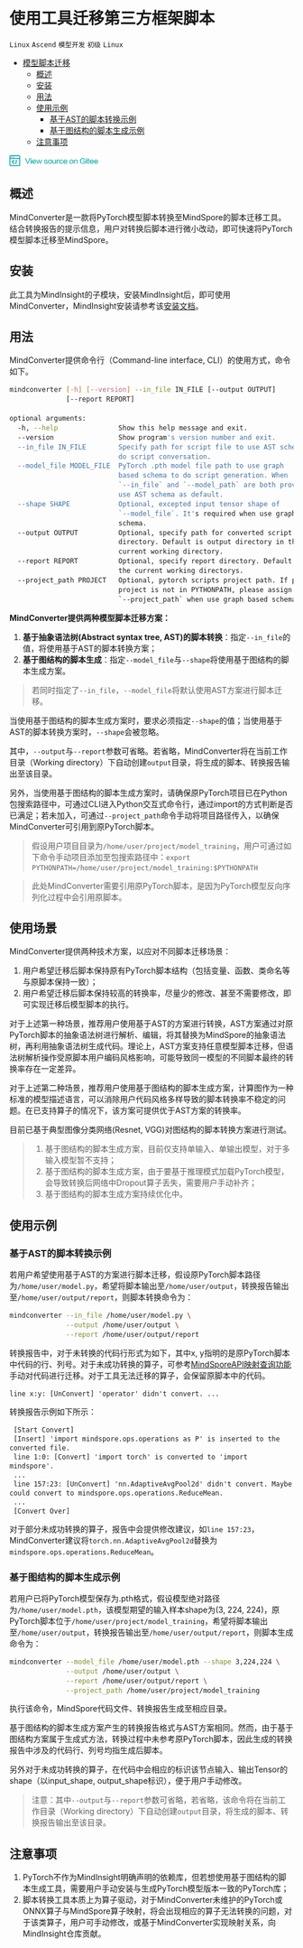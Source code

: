 # 使用工具迁移第三方框架脚本

`Linux` `Ascend` `模型开发` `初级` `Linux`

<!-- TOC -->

- [模型脚本迁移](#模型脚本迁移)
  - [概述](#概述)
  - [安装](#安装)
  - [用法](#用法)
  - [使用示例](#使用示例)
    - [基于AST的脚本转换示例](#基于AST的脚本转换示例)
    - [基于图结构的脚本生成示例](#基于图结构的脚本生成示例)
  - [注意事项](#注意事项)

<!-- /TOC -->

<a href="https://gitee.com/mindspore/docs/blob/master/tutorials/source_zh_cn/advanced_use/model_scripts_transformation.md" target="_blank"><img src="../_static/logo_source.png"></a>

## 概述

MindConverter是一款将PyTorch模型脚本转换至MindSpore的脚本迁移工具。结合转换报告的提示信息，用户对转换后脚本进行微小改动，即可快速将PyTorch模型脚本迁移至MindSpore。



## 安装

此工具为MindInsight的子模块，安装MindInsight后，即可使用MindConverter，MindInsight安装请参考该[安装文档](https://www.mindspore.cn/install/)。



## 用法

MindConverter提供命令行（Command-line interface, CLI）的使用方式，命令如下。

```bash
mindconverter [-h] [--version] --in_file IN_FILE [--output OUTPUT]
              [--report REPORT]

optional arguments:
  -h, --help               Show this help message and exit.
  --version                Show program's version number and exit.
  --in_file IN_FILE        Specify path for script file to use AST schema to 
                           do script conversation.
  --model_file MODEL_FILE  PyTorch .pth model file path to use graph 
                           based schema to do script generation. When 
                           `--in_file` and `--model_path` are both provided,
                           use AST schema as default.
  --shape SHAPE            Optional, excepted input tensor shape of 
                           `--model_file`. It's required when use graph based 
                           schema.
  --output OUTPUT          Optional, specify path for converted script file 
                           directory. Default is output directory in the
                           current working directory.
  --report REPORT          Optional, specify report directory. Default is 
                           the current working directorys.
  --project_path PROJECT   Optional, pytorch scripts project path. If pytorch  
                           project is not in PYTHONPATH, please assign 
                           `--project_path` when use graph based schema.
```

**MindConverter提供两种模型脚本迁移方案：**

1. **基于抽象语法树(Abstract syntax tree, AST)的脚本转换**：指定`--in_file`的值，将使用基于AST的脚本转换方案；
2. **基于图结构的脚本生成**：指定`--model_file`与`--shape`将使用基于图结构的脚本生成方案。

> 若同时指定了`--in_file`，`--model_file`将默认使用AST方案进行脚本迁移。

当使用基于图结构的脚本生成方案时，要求必须指定`--shape`的值；当使用基于AST的脚本转换方案时，`--shape`会被忽略。

其中，`--output`与`--report`参数可省略。若省略，MindConverter将在当前工作目录（Working directory）下自动创建`output`目录，将生成的脚本、转换报告输出至该目录。

另外，当使用基于图结构的脚本生成方案时，请确保原PyTorch项目已在Python包搜索路径中，可通过CLI进入Python交互式命令行，通过import的方式判断是否已满足；若未加入，可通过`--project_path`命令手动将项目路径传入，以确保MindConverter可引用到原PyTorch脚本。

> 假设用户项目目录为`/home/user/project/model_training`，用户可通过如下命令手动项目添加至包搜索路径中：`export PYTHONPATH=/home/user/project/model_training:$PYTHONPATH`

> 此处MindConverter需要引用原PyTorch脚本，是因为PyTorch模型反向序列化过程中会引用原脚本。


## 使用场景

MindConverter提供两种技术方案，以应对不同脚本迁移场景：
1. 用户希望迁移后脚本保持原有PyTorch脚本结构（包括变量、函数、类命名等与原脚本保持一致）；
2. 用户希望迁移后脚本保持较高的转换率，尽量少的修改、甚至不需要修改，即可实现迁移后模型脚本的执行。

对于上述第一种场景，推荐用户使用基于AST的方案进行转换，AST方案通过对原PyTorch脚本的抽象语法树进行解析、编辑，将其替换为MindSpore的抽象语法树，再利用抽象语法树生成代码。理论上，AST方案支持任意模型脚本迁移，但语法树解析操作受原脚本用户编码风格影响，可能导致同一模型的不同脚本最终的转换率存在一定差异。

对于上述第二种场景，推荐用户使用基于图结构的脚本生成方案，计算图作为一种标准的模型描述语言，可以消除用户代码风格多样导致的脚本转换率不稳定的问题。在已支持算子的情况下，该方案可提供优于AST方案的转换率。

目前已基于典型图像分类网络(Resnet, VGG)对图结构的脚本转换方案进行测试。

> 1. 基于图结构的脚本生成方案，目前仅支持单输入、单输出模型，对于多输入模型暂不支持；
> 2. 基于图结构的脚本生成方案，由于要基于推理模式加载PyTorch模型，会导致转换后网络中Dropout算子丢失，需要用户手动补齐；
> 3. 基于图结构的脚本生成方案持续优化中。

## 使用示例

### 基于AST的脚本转换示例

若用户希望使用基于AST的方案进行脚本迁移，假设原PyTorch脚本路径为`/home/user/model.py`，希望将脚本输出至`/home/user/output`，转换报告输出至`/home/user/output/report`，则脚本转换命令为：

```bash
mindconverter --in_file /home/user/model.py \
              --output /home/user/output \
              --report /home/user/output/report
```

转换报告中，对于未转换的代码行形式为如下，其中x, y指明的是原PyTorch脚本中代码的行、列号。对于未成功转换的算子，可参考[MindSporeAPI映射查询功能](https://www.mindspore.cn/docs/zh-CN/master/index.html#operator_api) 手动对代码进行迁移。对于工具无法迁移的算子，会保留原脚本中的代码。

```text
line x:y: [UnConvert] 'operator' didn't convert. ...
```

转换报告示例如下所示：
```text
 [Start Convert]
 [Insert] 'import mindspore.ops.operations as P' is inserted to the converted file.
 line 1:0: [Convert] 'import torch' is converted to 'import mindspore'.
 ...
 line 157:23: [UnConvert] 'nn.AdaptiveAvgPool2d' didn't convert. Maybe could convert to mindspore.ops.operations.ReduceMean.
 ...
 [Convert Over]
```

对于部分未成功转换的算子，报告中会提供修改建议，如`line 157:23`，MindConverter建议将`torch.nn.AdaptiveAvgPool2d`替换为`mindspore.ops.operations.ReduceMean`。


### 基于图结构的脚本生成示例

若用户已将PyTorch模型保存为.pth格式，假设模型绝对路径为`/home/user/model.pth`，该模型期望的输入样本shape为(3, 224, 224)，原PyTorch脚本位于`/home/user/project/model_training`，希望将脚本输出至`/home/user/output`，转换报告输出至`/home/user/output/report`，则脚本生成命令为：

```bash
mindconverter --model_file /home/user/model.pth --shape 3,224,224 \
              --output /home/user/output \
              --report /home/user/output/report \
              --project_path /home/user/project/model_training
```

执行该命令，MindSpore代码文件、转换报告生成至相应目录。


基于图结构的脚本生成方案产生的转换报告格式与AST方案相同。然而，由于基于图结构方案属于生成式方法，转换过程中未参考原PyTorch脚本，因此生成的转换报告中涉及的代码行、列号均指生成后脚本。


另外对于未成功转换的算子，在代码中会相应的标识该节点输入、输出Tensor的shape（以input_shape, output_shape标识），便于用户手动修改。


> 注意：其中`--output`与`--report`参数可省略，若省略，该命令将在当前工作目录（Working directory）下自动创建`output`目录，将生成的脚本、转换报告输出至该目录。

## 注意事项

1. PyTorch不作为MindInsight明确声明的依赖库，但若想使用基于图结构的脚本生成工具，需要用户手动安装与生成PyTorch模型版本一致的PyTorch库；
2. 脚本转换工具本质上为算子驱动，对于MindConverter未维护的PyTorch或ONNX算子与MindSpore算子映射，将会出现相应的算子无法转换的问题，对于该类算子，用户可手动修改，或基于MindConverter实现映射关系，向MindInsight仓库贡献。

